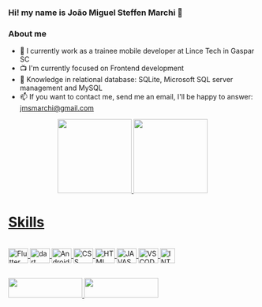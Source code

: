 ### Hi! my name is João Miguel Steffen Marchi 👋

### About me


- 🔭 I currently work as a trainee mobile developer at Lince Tech in Gaspar SC
- 📺 I'm currently focused on Frontend development
- 🎲 Knowledge in relational database: SQLite, Microsoft SQL server management and MySQL
- 📫 If you want to contact me, send me an email, I'll be happy to answer: jmsmarchi@gmail.com </br>



<div align="center">
  <a href="https://github.com/joaomiguelmarchi">
  <img height="150em" src="https://github-readme-stats.vercel.app/api?username=joaomiguelmarchi&show_icons=true&theme=synthwave&include_all_commits=true&count_private=true&border_radius=0px"
       />
  <img height="150em" src="https://github-readme-stats.vercel.app/api/top-langs/?username=joaomiguelmarchi&layout=compact&langs_count=7&theme=synthwave&border_radius=0px"/>
</div>
  
  <h1>Skills</h1>
  <div style="display: inline_block"><br>
  <img align="center" alt="Flutter" height="30" width="40" src="https://cdn.jsdelivr.net/gh/devicons/devicon/icons/flutter/flutter-original.svg" /> 
  <img align="center" alt="dart" height="30" width="40" src="https://cdn.jsdelivr.net/gh/devicons/devicon/icons/dart/dart-original.svg" /> 
  <img align="center" alt="AndroidStudio" height="30" width="40" src="https://cdn.jsdelivr.net/gh/devicons/devicon/icons/androidstudio/androidstudio-original.svg" /> 
  <img align="center" alt="CSS" height="30" width="40" src="https://cdn.jsdelivr.net/gh/devicons/devicon/icons/css3/css3-plain.svg" />
  <img align="center" alt="HTML" height="30" width="40" src="https://cdn.jsdelivr.net/gh/devicons/devicon/icons/html5/html5-plain.svg" />
  <img align="center" alt="JAVASCRIPT" height="30" width="40" src="https://cdn.jsdelivr.net/gh/devicons/devicon/icons/javascript/javascript-original.svg" />
  <img align="center" alt="VSCODE" height="30" width="40" src="https://cdn.jsdelivr.net/gh/devicons/devicon/icons/vscode/vscode-original.svg" />
  <img align="center" alt="INTELLIJ" height="30" src="https://img.icons8.com/fluency/96/null/intellij-idea.png"/>
          
  </div>

</p>

 ##
<div> 
 <p>
   <a href="https://www.instagram.com/joao_steffen/">
 <img height="40" width="150"  src="https://img.shields.io/badge/-Instagram-%23E4405F?style=for-the-badge&logo=instagram&logoColor=white" target="_blank">
   </a>
   <a href="https://www.linkedin.com/in/joao-miguel-marchi/">
     <img height="40" width="150" src="https://img.shields.io/badge/-LinkedIn-%230077B5?style=for-the-badge&logo=linkedin&logoColor=white" target="_blank">
   </a>





 </p>
  </div>
